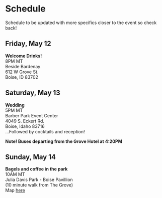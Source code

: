 # Schedule 

Schedule to be updated with more specifics closer to the event so check back!

## Friday, May 12
**Welcome Drinks!**  
8PM MT  
Beside Bardenay  
612 W Grove St.  
Boise, ID 83702  

## Saturday, May 13
**Wedding**  
5PM MT  
Barber Park Event Center  
4049 S. Eckert Rd.  
Boise, Idaho 83716  
...Followed by cocktails and reception!

****Note! Buses departing from the Grove Hotel at 4:20PM****  


## Sunday, May 14
**Bagels and coffee in the park**   
10AM MT  
Julia Davis Park - Boise Pavillion  
(10 minute walk from The Grove)  
Map [here](http://parks.cityofboise.org/media/376372/julia-davis-park-narrative-2016.pdf)

